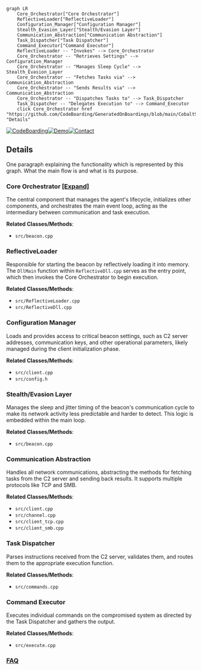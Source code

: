 ```mermaid
graph LR
    Core_Orchestrator["Core Orchestrator"]
    ReflectiveLoader["ReflectiveLoader"]
    Configuration_Manager["Configuration Manager"]
    Stealth_Evasion_Layer["Stealth/Evasion Layer"]
    Communication_Abstraction["Communication Abstraction"]
    Task_Dispatcher["Task Dispatcher"]
    Command_Executor["Command Executor"]
    ReflectiveLoader -- "Invokes" --> Core_Orchestrator
    Core_Orchestrator -- "Retrieves Settings" --> Configuration_Manager
    Core_Orchestrator -- "Manages Sleep Cycle" --> Stealth_Evasion_Layer
    Core_Orchestrator -- "Fetches Tasks via" --> Communication_Abstraction
    Core_Orchestrator -- "Sends Results via" --> Communication_Abstraction
    Core_Orchestrator -- "Dispatches Tasks to" --> Task_Dispatcher
    Task_Dispatcher -- "Delegates Execution to" --> Command_Executor
    click Core_Orchestrator href "https://github.com/CodeBoarding/GeneratedOnBoardings/blob/main/CobaltStrikeBeaconCppSource/Core_Orchestrator.md" "Details"
```

[![CodeBoarding](https://img.shields.io/badge/Generated%20by-CodeBoarding-9cf?style=flat-square)](https://github.com/CodeBoarding/GeneratedOnBoardings)[![Demo](https://img.shields.io/badge/Try%20our-Demo-blue?style=flat-square)](https://www.codeboarding.org/demo)[![Contact](https://img.shields.io/badge/Contact%20us%20-%20contact@codeboarding.org-lightgrey?style=flat-square)](mailto:contact@codeboarding.org)

## Details

One paragraph explaining the functionality which is represented by this graph. What the main flow is and what is its purpose.

### Core Orchestrator [[Expand]](./Core_Orchestrator.md)
The central component that manages the agent's lifecycle, initializes other components, and orchestrates the main event loop, acting as the intermediary between communication and task execution.


**Related Classes/Methods**:

- `src/beacon.cpp`


### ReflectiveLoader
Responsible for starting the beacon by reflectively loading it into memory. The `DllMain` function within `ReflectiveDll.cpp` serves as the entry point, which then invokes the Core Orchestrator to begin execution.


**Related Classes/Methods**:

- `src/ReflectiveLoader.cpp`
- `src/ReflectiveDll.cpp`


### Configuration Manager
Loads and provides access to critical beacon settings, such as C2 server addresses, communication keys, and other operational parameters, likely managed during the client initialization phase.


**Related Classes/Methods**:

- `src/client.cpp`
- `src/config.h`


### Stealth/Evasion Layer
Manages the sleep and jitter timing of the beacon's communication cycle to make its network activity less predictable and harder to detect. This logic is embedded within the main loop.


**Related Classes/Methods**:

- `src/beacon.cpp`


### Communication Abstraction
Handles all network communications, abstracting the methods for fetching tasks from the C2 server and sending back results. It supports multiple protocols like TCP and SMB.


**Related Classes/Methods**:

- `src/client.cpp`
- `src/channel.cpp`
- `src/client_tcp.cpp`
- `src/client_smb.cpp`


### Task Dispatcher
Parses instructions received from the C2 server, validates them, and routes them to the appropriate execution function.


**Related Classes/Methods**:

- `src/commands.cpp`


### Command Executor
Executes individual commands on the compromised system as directed by the Task Dispatcher and gathers the output.


**Related Classes/Methods**:

- `src/execute.cpp`




### [FAQ](https://github.com/CodeBoarding/GeneratedOnBoardings/tree/main?tab=readme-ov-file#faq)